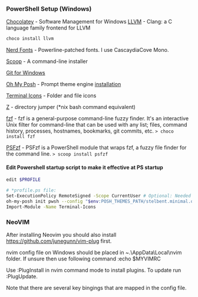 ### PowerShell Setup (Windows)

[Chocolatey](https://docs.chocolatey.org/en-us/choco/setup) - Software Management for Windows
[LLVM](https://clang.llvm.org/) - Clang: a C language family frontend for LLVM
```bash
choco install llvm
```
[Nerd Fonts](https://www.nerdfonts.com/font-downloads) - Powerline-patched fonts. I use CascaydiaCove Mono.

[Scoop](https://scoop.sh/) - A command-line installer

[Git for Windows](https://gitforwindows.org/)

[Oh My Posh](https://ohmyposh.dev/) - Prompt theme engine [installation](https://ohmyposh.dev/docs/installation/prompt)

[Terminal Icons](https://github.com/devblackops/Terminal-Icons) - Folder and file icons

[Z](https://www.powershellgallery.com/packages/z) - directory jumper (*nix bash command equivalent)

[fzf](https://github.com/junegunn/fzf#installation) - fzf is a general-purpose command-line fuzzy finder. It's an interactive Unix filter for command-line that can be used with any list; files, command history, processes, hostnames, bookmarks, git commits, etc.
```> choco install fzf```

[PSFzf](https://github.com/kelleyma49/PSFzf) - PSFzf is a PowerShell module that wraps fzf, a fuzzy file finder for the command line.
```> scoop install psfzf```

#### Edit Powershell startup script to make it effective at PS startup
```bash
edit $PROFILE
```

```bash
# *profile.ps file:
Set-ExecutionPolicy RemoteSigned -Scope CurrentUser # Optional: Needed to run a remote script the first time
oh-my-posh init pwsh --config "$env:POSH_THEMES_PATH/stelbent.minimal.omp.json" | Invoke-Expression
Import-Module -Name Terminal-Icons
```

### NeoVIM
After installing Neovim you should also install https://github.com/junegunn/vim-plug first.

nvim config file on Windows should be placed in ~.\AppData\Local\nvim folder. If unsure then use following command :echo $MYVIMRC

Use :PlugInstall in nvim command mode to install plugins. To update run :PlugUpdate.

Note that there are several key bingings that are mapped in the config file.

